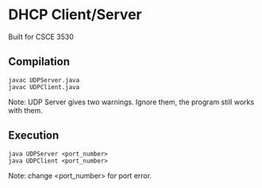 # DHCP Client/Server

Built for CSCE 3530


## Compilation

	javac UDPServer.java
	javac UDPClient.java

Note: UDP Server gives two warnings. Ignore them, the program still works with them.
	
	
## Execution
	
	java UDPServer <port_number>
	java UDPClient <port_number>
	
Note: change <port_number> for port error.